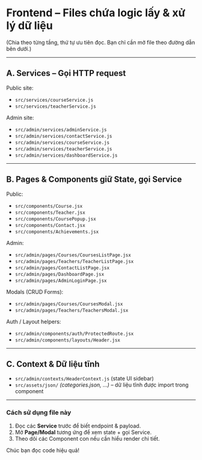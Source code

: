 # Frontend – Files chứa logic lấy & xử lý dữ liệu

(Chia theo từng tầng, thứ tự ưu tiên đọc. Bạn chỉ cần mở file theo đường dẫn bên dưới.)

---
## A. Services – Gọi HTTP request

Public site:
- `src/services/courseService.js`
- `src/services/teacherService.js`

Admin site:
- `src/admin/services/adminService.js`
- `src/admin/services/contactService.js`
- `src/admin/services/courseService.js`
- `src/admin/services/teacherService.js`
- `src/admin/services/dashboardService.js`

---
## B. Pages & Components giữ State, gọi Service

Public:
- `src/components/Course.jsx`
- `src/components/Teacher.jsx`
- `src/components/CoursePopup.jsx`
- `src/components/Contact.jsx`
- `src/components/Achievements.jsx`

Admin:
- `src/admin/pages/Courses/CoursesListPage.jsx`
- `src/admin/pages/Teachers/TeacherListPage.jsx`
- `src/admin/pages/ContactListPage.jsx`
- `src/admin/pages/DashboardPage.jsx`
- `src/admin/pages/AdminLoginPage.jsx`

Modals (CRUD Forms):
- `src/admin/pages/Courses/CoursesModal.jsx`
- `src/admin/pages/Teachers/TeachersModal.jsx`

Auth / Layout helpers:
- `src/admin/components/auth/ProtectedRoute.jsx`
- `src/admin/components/layouts/Header.jsx`

---
## C. Context & Dữ liệu tĩnh

- `src/admin/contexts/HeaderContext.js` (state UI sidebar)
- `src/assets/json/` *(categories.json, …)* – dữ liệu tĩnh được import trong component

---
### Cách sử dụng file này
1. Đọc các **Service** trước để biết endpoint & payload.
2. Mở **Page/Modal** tương ứng để xem state + gọi Service.
3. Theo dõi các Component con nếu cần hiểu render chi tiết.

Chúc bạn đọc code hiệu quả! 
